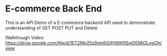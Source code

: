 # E-commerce Back End 

This is an API Demo of a E-commerce backend API used to demonstrate understanding of GET POST PUT and Delete 

Walkthough Video:  https://drive.google.com/file/d/1ET2Mg25z9gnt0GjfHWK9SwDEMiOLogOh/view 
